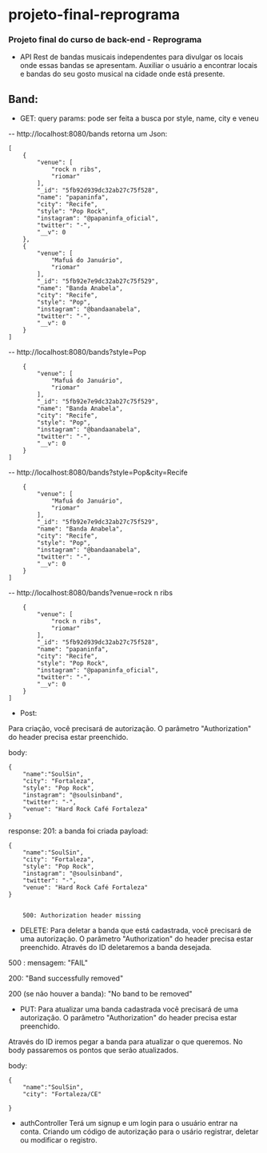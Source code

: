 # projeto-final-reprograma

### Projeto final do curso de back-end - Reprograma

 - API Rest de bandas musicais independentes para divulgar os locais onde essas bandas se apresentam. Auxiliar o usuário a encontrar locais e bandas do seu gosto musical na cidade onde está presente.


## Band: 
 
- GET: 
query params: pode ser feita a busca por style, name, city e veneu 

-- http://localhost:8080/bands
retorna um Json:
```
[
    {
        "venue": [
            "rock n ribs",
            "riomar"
        ],
        "_id": "5fb92d939dc32ab27c75f528",
        "name": "papaninfa",
        "city": "Recife",
        "style": "Pop Rock",
        "instagram": "@papaninfa_oficial",
        "twitter": "-",
        "__v": 0
    },
    {
        "venue": [
            "Mafuá do Januário",
            "riomar"
        ],
        "_id": "5fb92e7e9dc32ab27c75f529",
        "name": "Banda Anabela",
        "city": "Recife",
        "style": "Pop",
        "instagram": "@bandaanabela",
        "twitter": "-",
        "__v": 0
    }
]
```

-- http://localhost:8080/bands?style=Pop

```[
    {
        "venue": [
            "Mafuá do Januário",
            "riomar"
        ],
        "_id": "5fb92e7e9dc32ab27c75f529",
        "name": "Banda Anabela",
        "city": "Recife",
        "style": "Pop",
        "instagram": "@bandaanabela",
        "twitter": "-",
        "__v": 0
    }
]
```

-- http://localhost:8080/bands?style=Pop&city=Recife

```[
    {
        "venue": [
            "Mafuá do Januário",
            "riomar"
        ],
        "_id": "5fb92e7e9dc32ab27c75f529",
        "name": "Banda Anabela",
        "city": "Recife",
        "style": "Pop",
        "instagram": "@bandaanabela",
        "twitter": "-",
        "__v": 0
    }
]
```

-- http://localhost:8080/bands?venue=rock n ribs

```[
    {
        "venue": [
            "rock n ribs",
            "riomar"
        ],
        "_id": "5fb92d939dc32ab27c75f528",
        "name": "papaninfa",
        "city": "Recife",
        "style": "Pop Rock",
        "instagram": "@papaninfa_oficial",
        "twitter": "-",
        "__v": 0
    }
]
```

- Post: 

 Para criação, você precisará de autorização. O parâmetro "Authorization" do header precisa estar preenchido.

body:

    
    {
        "name":"SoulSin",
        "city": "Fortaleza", 
        "style": "Pop Rock",
        "instagram": "@soulsinband",
        "twitter": "-",
        "venue": "Hard Rock Café Fortaleza"
    }
    
    

response:
    201: a banda foi criada
      payload: 

    
    {
        "name":"SoulSin",
        "city": "Fortaleza", 
        "style": "Pop Rock",
        "instagram": "@soulsinband",
        "twitter": "-",
        "venue": "Hard Rock Café Fortaleza"
    } 
    

        500: Authorization header missing

 - DELETE:
 Para deletar a banda que está cadastrada, você precisará de uma autorização. O parâmetro "Authorization" do header precisa estar preenchido. Através do ID deletaremos a banda desejada.

 500 : mensagem: "FAIL"

 200: "Band successfully removed"

 200 (se não houver a banda): "No band to be removed"

 - PUT: 
 Para atualizar uma banda cadastrada você precisará de uma autorização. O parâmetro "Authorization" do header precisa estar preenchido.

 Através do ID iremos pegar a banda para atualizar o que queremos. No body passaremos os pontos que serão atualizados.

 body:

    
    {
        "name":"SoulSin",
        "city": "Fortaleza/CE"

    }

- authController
Terá um signup e um login para o usuário entrar na conta. Criando um código de autorização para o usário registrar, deletar ou modificar o registro.

    






